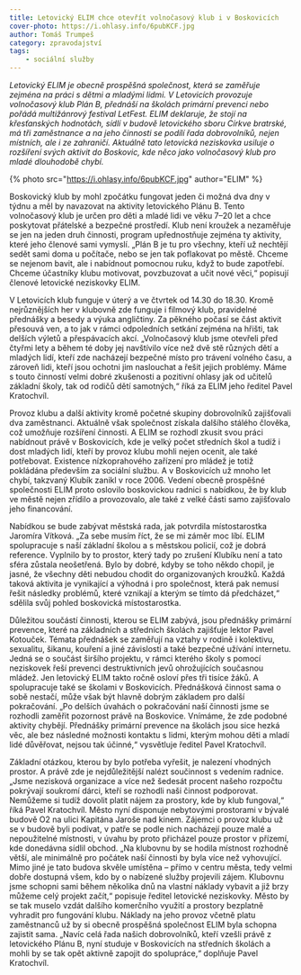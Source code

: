 ```yaml
---
title: Letovický ELIM chce otevřít volnočasový klub i v Boskovicích
cover-photo: https://i.ohlasy.info/6pubKCF.jpg
author: Tomáš Trumpeš
category: zpravodajství
tags:
    - sociální služby
---
```


*Letovický ELIM je obecně prospěšná společnost, která se zaměřuje zejména na práci s dětmi a mladými lidmi. V Letovicích provozuje volnočasový klub Plán B, přednáší na školách primární prevenci nebo pořádá multižánrový festival LetFest. ELIM deklaruje, že stojí na křesťanských hodnotách, sídlí v budově letovického sboru Církve bratrské, má tři zaměstnance a na jeho činnosti se podílí řada dobrovolníků, nejen místních, ale i ze zahraničí. Aktuálně tato letovická neziskovka usiluje o rozšíření svých aktivit do Boskovic, kde něco jako volnočasový klub pro mladé dlouhodobě chybí.*

{% photo src="https://i.ohlasy.info/6pubKCF.jpg" author="ELIM" %}

Boskovický klub by mohl zpočátku fungovat jeden či možná dva dny v týdnu a měl by navazovat na aktivity letovického Plánu B. Tento volnočasový klub je určen pro děti a mladé lidi ve věku 7–20 let a chce poskytovat přátelské a bezpečné prostředí. Klub není kroužek a nezaměřuje se jen na jeden druh činnosti, program upřednostňuje zejména ty aktivity, které jeho členové sami vymyslí. „Plán B je tu pro všechny, kteří už nechtějí sedět sami doma u počítače, nebo se jen tak poflakovat po městě. Chceme se nejenom bavit, ale i nabídnout pomocnou ruku, když to bude zapotřebí. Chceme účastníky klubu motivovat, povzbuzovat a učit nové věci,“ popisují členové letovické neziskovky ELIM.

V Letovicích klub funguje v úterý a ve čtvrtek od 14.30 do 18.30. Kromě nejrůznějších her v klubovně zde funguje i filmový klub, pravidelné přednášky a besedy a výuka angličtiny. Za pěkného počasí se část aktivit přesouvá ven, a to jak v rámci odpoledních setkání zejména na hřišti, tak delších výletů a přespávacích akcí. „Volnočasový klub jsme otevřeli před čtyřmi lety a během té doby jej navštívilo více než dvě stě různých dětí a mladých lidí, kteří zde nacházejí bezpečné místo pro trávení volného času, a zároveň lidi, kteří jsou ochotni jim naslouchat a řešit jejich problémy. Máme s touto činností velmi dobré zkušenosti a pozitivní ohlasy jak od učitelů základní školy, tak od rodičů dětí samotných,“ říká za ELIM jeho ředitel Pavel Kratochvíl.

Provoz klubu a další aktivity kromě početné skupiny dobrovolníků zajišťovali dva zaměstnanci. Aktuálně však společnost získala dalšího stálého člověka, což umožňuje rozšíření činnosti. A ELIM se rozhodl zkusit svou práci nabídnout právě v Boskovicích, kde je velký počet středních škol a tudíž i dost mladých lidí, kteří by provoz klubu mohli nejen ocenit, ale také potřebovat. Existence nízkoprahového zařízení pro mládež je totiž pokládána především za sociální službu. A v Boskovicích už mnoho let chybí, takzvaný Klubík zanikl v roce 2006. Vedení obecně prospěšné společnosti ELIM proto oslovilo boskovickou radnici s nabídkou, že by klub ve městě nejen zřídilo a provozovalo, ale také z velké části samo zajišťovalo jeho financování.

Nabídkou se bude zabývat městská rada, jak potvrdila místostarostka Jaromíra Vítková. „Za sebe musím říct, že se mi záměr moc líbí. ELIM spolupracuje s naší základní školou a s městskou policií, což je dobrá reference. Vyplnilo by to prostor, který tady po zrušení Klubíku není a tato sféra zůstala neošetřená. Bylo by dobré, kdyby se toho někdo chopil, je jasné, že všechny děti nebudou chodit do organizovaných kroužků. Každá taková aktivita je vynikající a výhodná i pro společnost, která pak nemusí  řešit následky problémů, které vznikají a kterým se tímto dá předcházet,“ sdělila svůj pohled boskovická místostarostka.

Důležitou součástí činnosti, kterou se ELIM zabývá, jsou přednášky primární prevence, které na základních a středních školách zajišťuje lektor Pavel Kotouček. Témata přednášek se zaměřují na vztahy v rodině i kolektivu, sexualitu, šikanu, kouření a jiné závislosti a také bezpečné užívání internetu. Jedná se o součást širšího projektu, v rámci kterého školy s pomocí neziskovek řeší prevenci destruktivních jevů ohrožujících současnou mládež. Jen letovický ELIM takto ročně osloví přes tři tisíce žáků. A spolupracuje také se školami v Boskovicích. Přednášková činnost sama o sobě nestačí, může však být hlavně dobrým základem pro další pokračování. „Po delších úvahách o pokračování naší činnosti jsme se rozhodli zaměřit pozornost právě na Boskovice. Vnímáme, že zde podobné aktivity chybějí. Přednášky primární prevence na školách jsou sice hezká věc, ale bez následné možnosti kontaktu s lidmi, kterým mohou děti a mladí lidé důvěřovat, nejsou tak účinné,“ vysvětluje ředitel Pavel Kratochvíl.

Základní otázkou, kterou by bylo potřeba vyřešit, je nalezení vhodných prostor. A právě zde je nejdůležitější nalézt součinnost s vedením radnice. „Jsme nezisková organizace a více než šedesát procent našeho rozpočtu pokrývají soukromí dárci, kteří se rozhodli naši činnost podporovat. Nemůžeme si tudíž dovolit platit nájem za prostory, kde by klub fungoval,“ říká Pavel Kratochvíl. Město nyní disponuje nebytovými prostorami v bývalé budově O2 na ulici Kapitána Jaroše nad kinem. Zájemci o provoz klubu už se v budově byli podívat, v patře se podle nich nacházejí pouze malé a nepoužitelné místnosti, v úvahu by proto přicházel pouze prostor v přízemí, kde donedávna sídlil obchod. „Na klubovnu by se hodila místnost rozhodně větší, ale minimálně pro počátek naší činnosti by byla více než vyhovující. Mimo jiné je tato budova skvěle umístěna – přímo v centru města, tedy velmi dobře dostupná všem, kdo by o nabízené služby projevili zájem. Klubovnu jsme schopni sami během několika dnů na vlastní náklady vybavit a již brzy můžeme celý projekt začít,“ popisuje ředitel letovické neziskovky. Město by se tak muselo vzdát dalšího komerčního využití a prostory bezplatně vyhradit pro fungování klubu. Náklady na jeho provoz včetně platu zaměstnanců už by si obecně prospěšná společnost ELIM byla schopna zajistit sama. „Navíc celá řada našich dobrovolníků, kteří vzešli právě z letovického Plánu B, nyní studuje v Boskovicích na středních školách a mohli by se tak opět aktivně zapojit do spolupráce,“ doplňuje Pavel Kratochvíl.
